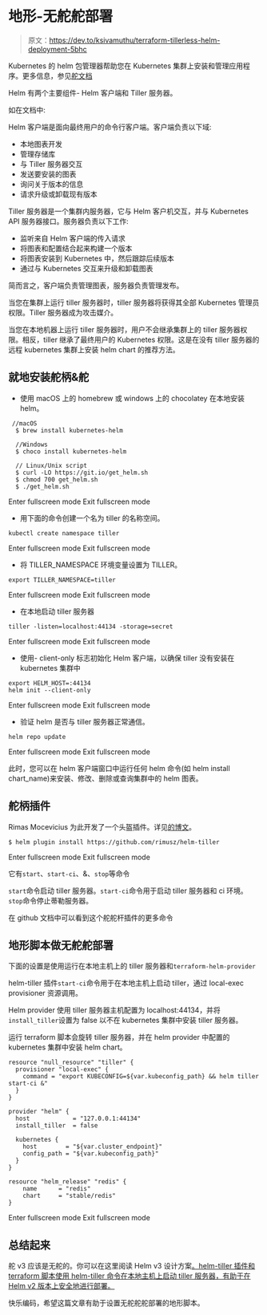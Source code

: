 # 地形-无舵舵部署

> 原文：<https://dev.to/ksivamuthu/terraform-tillerless-helm-deployment-5bhc>

Kubernetes 的 helm 包管理器帮助您在 Kubernetes 集群上安装和管理应用程序。更多信息，参见[舵文档](https://github.com/helm/helm)

Helm 有两个主要组件- Helm 客户端和 Tiller 服务器。

如在文档中:

Helm 客户端是面向最终用户的命令行客户端。客户端负责以下域:

*   本地图表开发
*   管理存储库
*   与 Tiller 服务器交互
*   发送要安装的图表
*   询问关于版本的信息
*   请求升级或卸载现有版本

Tiller 服务器是一个集群内服务器，它与 Helm 客户机交互，并与 Kubernetes API 服务器接口。服务器负责以下工作:

*   监听来自 Helm 客户端的传入请求
*   将图表和配置结合起来构建一个版本
*   将图表安装到 Kubernetes 中，然后跟踪后续版本
*   通过与 Kubernetes 交互来升级和卸载图表

简而言之，客户端负责管理图表，服务器负责管理发布。

当您在集群上运行 tiller 服务器时，tiller 服务器将获得其全部 Kubernetes 管理员权限。Tiller 服务器成为攻击媒介。

当您在本地机器上运行 tiller 服务器时，用户不会继承集群上的 tiller 服务器权限。相反，tiller 继承了最终用户的 Kubernetes 权限。这是在没有 tiller 服务器的远程 kubernetes 集群上安装 helm chart 的推荐方法。

## 就地安装舵柄&舵

*   使用 macOS 上的 homebrew 或 windows 上的 chocolatey 在本地安装 helm。

```
 //macOS
  $ brew install kubernetes-helm

  //Windows
  $ choco install kubernetes-helm

  // Linux/Unix script
  $ curl -LO https://git.io/get_helm.sh
  $ chmod 700 get_helm.sh
  $ ./get_helm.sh 
```

Enter fullscreen mode Exit fullscreen mode

*   用下面的命令创建一个名为 tiller 的名称空间。

```
kubectl create namespace tiller 
```

Enter fullscreen mode Exit fullscreen mode

*   将 TILLER_NAMESPACE 环境变量设置为 TILLER。

```
export TILLER_NAMESPACE=tiller 
```

Enter fullscreen mode Exit fullscreen mode

*   在本地启动 tiller 服务器

```
tiller -listen=localhost:44134 -storage=secret 
```

Enter fullscreen mode Exit fullscreen mode

*   使用- client-only 标志初始化 Helm 客户端，以确保 tiller 没有安装在 kubernetes 集群中

```
export HELM_HOST=:44134
helm init --client-only 
```

Enter fullscreen mode Exit fullscreen mode

*   验证 helm 是否与 tiller 服务器正常通信。

```
helm repo update 
```

Enter fullscreen mode Exit fullscreen mode

此时，您可以在 helm 客户端窗口中运行任何 helm 命令(如 helm install chart_name)来安装、修改、删除或查询集群中的 helm 图表。

## 舵柄插件

Rimas Mocevicius 为此开发了一个头盔插件。详见[的博文](https://rimusz.net/tillerless-helm)。

```
$ helm plugin install https://github.com/rimusz/helm-tiller 
```

Enter fullscreen mode Exit fullscreen mode

它有`start`、`start-ci`、&、`stop`等命令

`start`命令启动 tiller 服务器。`start-ci`命令用于启动 tiller 服务器和 ci 环境。`stop`命令停止蒂勒服务器。

在 github 文档中可以看到这个舵舵杆插件的更多命令

## 地形脚本做无舵舵部署

下面的设置是使用运行在本地主机上的 tiller 服务器和`terraform-helm-provider`

helm-tiller 插件`start-ci`命令用于在本地主机上启动 tiller，通过 local-exec provisioner 资源调用。

Helm provider 使用 tiller 服务器主机配置为 localhost:44134，并将`install_tiller`设置为 false 以不在 kubernetes 集群中安装 tiller 服务器。

运行 terraform 脚本会旋转 tiller 服务器，并在 helm provider 中配置的 kubernetes 集群中安装 helm chart。

```
resource "null_resource" "tiller" {
  provisioner "local-exec" {
    command = "export KUBECONFIG=${var.kubeconfig_path} && helm tiller start-ci &"
  }
}

provider "helm" {
  host            = "127.0.0.1:44134"
  install_tiller  = false

  kubernetes {
    host        = "${var.cluster_endpoint}"
    config_path = "${var.kubeconfig_path}"
  }
}

resource "helm_release" "redis" {
    name      = "redis"
    chart     = "stable/redis"
} 
```

Enter fullscreen mode Exit fullscreen mode

## 总结起来

舵 v3 应该是无舵的。你可以在这里阅读 Helm v3 设计方案[。helm-tiller 插件和 terraform 脚本使用 helm-tiller 命令在本地主机上启动 tiller 服务器，有助于在 Helm v2 版本上安全地进行部署。](https://github.com/helm/community/blob/master/helm-v3/000-helm-v3.md)

快乐编码，希望这篇文章有助于设置无舵舵舵部署的地形脚本。